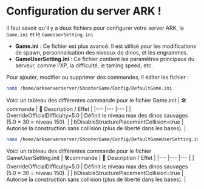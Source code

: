 # Configuration du server ARK ! 
Il faut savoir qu'il y a deux fichiers pour configurer votre server ARK, le `Game.ini` et le `GameUserSetting.ini` 
- **Game.ini** : Ce fichier est plus avancé. Il est utilisé pour les modifications de spawn, personnalisation des niveaux de dinos, et les engrammes.
- **GameUserSetting.ini** : Ce fichier contient les paramètres principaux du serveur, comme l’XP, la difficulté, le taming speed, etc.

Pour ajouter, modifier ou supprimer des commandes, il éditer les fichier :
```bash
nano /home/arkserverserver/ShooterGame/Config/DefaultGame.ini
```
Voici un tableau des différentes commande pour le fichier Game.init
| 🛠️commande | 🧩 Description / Effet |
|--- |--- |--- |
| OverrideOfficialDifficulty=5.0 | Définit le niveau max des dinos sauvages (5.0 × 30 = niveau 150). |
| bDisableStructurePlacementCollision=true | Autorise la construction sans collision (plus de liberté dans les bases). |

```bash
nano /home/arkserverserver/ShooterGame/Config/DefaultGameUserSetting.ini
```
Voici un tableau des différentes commande pour le fichier GameUserSetting.init
| 🛠️commande | 🧩 Description / Effet |
|--- |--- |--- |
| OverrideOfficialDifficulty=5.0 | Définit le niveau max des dinos sauvages (5.0 × 30 = niveau 150). |
| bDisableStructurePlacementCollision=true | Autorise la construction sans collision (plus de liberté dans les bases). |
